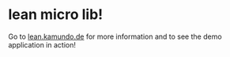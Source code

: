 # lean micro lib!
Go to [lean.kamundo.de](http://lean.kamundo.de/whatis "lean.kamundo.de") for more information and to see the demo application in action!